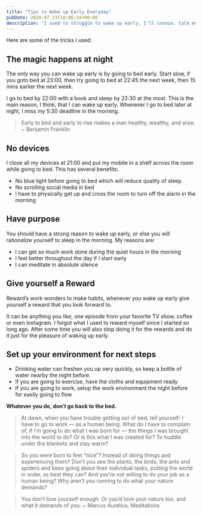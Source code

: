 ```yaml
---
title: "Tips to Wake up Early Everyday"
pubDate: 2020-07-23T10:06:54+00:00
description: "I used to struggle to wake up early, I’ll snooze, talk myself to sleep and just sleep through the alarm sometimes. But that was 5 years ago. Now I wake up at 5:30 am daily, most of the time even before the alarm."
---
```


Here are some of the tricks I used:

## The magic happens at night

The only way you can wake up early is by going to bed early. Start slow, if you goto bed at 23:00, then try going to bed at 22:45 the next week, then 15 mins earlier the next week.

I go to bed by 22:00 with a book and sleep by 22:30 at the most. This is the main reason, I think, that I can wake up early. Whenever I go to bed later at night, I miss my 5:30 deadline in the morning.

> Early to bed and early to rise makes a man healthy, wealthy, and wise. ~ Benjamin Franklin

## No devices

I close all my devices at 21:00 and put my mobile in a shelf across the room while going to bed. This has several benefits:

- No blue light before going to bed which will reduce quality of sleep
- No scrolling social media in bed
- I have to physically get up and cross the room to turn off the alarm in the morning

## Have purpose

You should have a strong reason to wake up early, or else you will rationalize yourself to sleep in the morning. My reasons are:

- I can get so much work done during the quiet hours in the morning
- I feel better throughout the day if I start early
- I can meditate in absolute silence

## Give yourself a Reward

Reward’s work wonders to make habits, whenever you wake up early give yourself a reward that you look forward to.

It can be anything you like, one episode from your favorite TV show, coffee or even instagram. I forgot what I used to reward myself since I started so long ago. After some time you will also stop doing it for the rewards and do it just for the pleasure of waking up early.

## Set up your environment for next steps

- Drinking water can freshen you up very quickly, so keep a bottle of water nearby the night before.
- If you are going to exercise, have the cloths and equipment ready
- If you are going to work, setup the work environment the night before for easily going to flow

**Whatever you do, don’t go back to the bed.**

> At dawn, when you have trouble getting out of bed, tell yourself: I have to go to work — as a human being. What do I have to complain of, if I’m going to do what I was born for — the things I was brought into the world to do? Or is this what I was created for? To huddle under the blankets and stay warm?

> So you were born to feel “nice”? Instead of doing things and experiencing them? Don’t you see the plants, the birds, the ants and spiders and bees going about their individual tasks, putting the world in order, as best they can? And you’re not willing to do your job as a human being? Why aren’t you running to do what your nature demands?

> You don’t love yourself enough. Or you’d love your nature too, and what it demands of you.
> ~ Marcus Aurelius, Meditations
